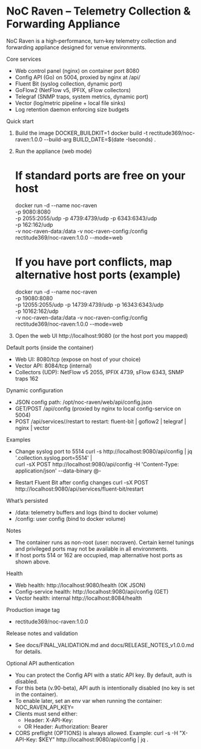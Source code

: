 # NoC Raven – Telemetry Collection & Forwarding Appliance

NoC Raven is a high‑performance, turn‑key telemetry collection and forwarding appliance designed for venue environments.

Core services
- Web control panel (nginx) on container port 8080
- Config API (Go) on 5004, proxied by nginx at /api/
- Fluent Bit (syslog collection, dynamic port)
- GoFlow2 (NetFlow v5, IPFIX, sFlow collectors)
- Telegraf (SNMP traps, system metrics, dynamic port)
- Vector (log/metric pipeline + local file sinks)
- Log retention daemon enforcing size budgets

Quick start
1) Build the image
   DOCKER_BUILDKIT=1 docker build -t rectitude369/noc-raven:1.0.0 --build-arg BUILD_DATE=$(date -Iseconds) .

2) Run the appliance (web mode)
   # If standard ports are free on your host
   docker run -d --name noc-raven \
     -p 9080:8080 \
     -p 2055:2055/udp -p 4739:4739/udp -p 6343:6343/udp \
     -p 162:162/udp \
     -v noc-raven-data:/data -v noc-raven-config:/config \
     rectitude369/noc-raven:1.0.0 --mode=web

   # If you have port conflicts, map alternative host ports (example)
   docker run -d --name noc-raven \
     -p 19080:8080 \
     -p 12055:2055/udp -p 14739:4739/udp -p 16343:6343/udp \
     -p 10162:162/udp \
     -v noc-raven-data:/data -v noc-raven-config:/config \
     rectitude369/noc-raven:1.0.0 --mode=web

3) Open the web UI
   http://localhost:9080   (or the host port you mapped)

Default ports (inside the container)
- Web UI: 8080/tcp (expose on host of your choice)
- Vector API: 8084/tcp (internal)
- Collectors (UDP): NetFlow v5 2055, IPFIX 4739, sFlow 6343, SNMP traps 162

Dynamic configuration
- JSON config path: /opt/noc-raven/web/api/config.json
- GET/POST /api/config (proxied by nginx to local config-service on 5004)
- POST /api/services/<name>/restart to restart: fluent-bit | goflow2 | telegraf | nginx | vector

Examples
- Change syslog port to 5514
  curl -s http://localhost:9080/api/config | jq '.collection.syslog.port=5514' | \
  curl -sX POST http://localhost:9080/api/config -H 'Content-Type: application/json' --data-binary @-

- Restart Fluent Bit after config changes
  curl -sX POST http://localhost:9080/api/services/fluent-bit/restart

What’s persisted
- /data: telemetry buffers and logs (bind to docker volume)
- /config: user config (bind to docker volume)

Notes
- The container runs as non-root (user: nocraven). Certain kernel tunings and privileged ports may not be available in all environments.
- If host ports 514 or 162 are occupied, map alternative host ports as shown above.

Health
- Web health: http://localhost:9080/health (OK JSON)
- Config-service health: http://localhost:9080/api/config (GET)
- Vector health: internal http://localhost:8084/health

Production image tag
- rectitude369/noc-raven:1.0.0

Release notes and validation
- See docs/FINAL_VALIDATION.md and docs/RELEASE_NOTES_v1.0.0.md for details.

Optional API authentication
- You can protect the Config API with a static API key. By default, auth is disabled.
- For this beta (v.90-beta), API auth is intentionally disabled (no key is set in the container).
- To enable later, set an env var when running the container: NOC_RAVEN_API_KEY=<your-key>
- Clients must send either:
  - Header: X-API-Key: <your-key>
  - OR Header: Authorization: Bearer <your-key>
- CORS preflight (OPTIONS) is always allowed. Example:
  curl -s -H "X-API-Key: $KEY" http://localhost:9080/api/config | jq .

